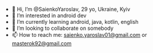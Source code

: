 - 👋 Hi, I’m @SaienkoYaroslav, 29 yo, Ukraine, Kyiv
- 👀 I’m interested in android dev
- 🌱 I’m currently learning android, java, kotlin, english
- 💞️ I’m looking to collaborate on somebody
- 📫 How to reach me: saienko.yaroslav01@gmail.com or masterok92@gmail.com

<!---
SaienkoYaroslav/SaienkoYaroslav is a ✨ special ✨ repository because its `README.md` (this file) appears on your GitHub profile.
You can click the Preview link to take a look at your changes.
--->
